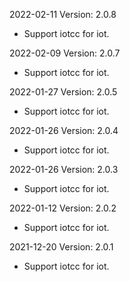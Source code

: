 2022-02-11 Version: 2.0.8
- Support iotcc for iot.

2022-02-09 Version: 2.0.7
- Support iotcc for iot.

2022-01-27 Version: 2.0.5
- Support iotcc for iot.

2022-01-26 Version: 2.0.4
- Support iotcc for iot.

2022-01-26 Version: 2.0.3
- Support iotcc for iot.

2022-01-12 Version: 2.0.2
- Support iotcc for iot.

2021-12-20 Version: 2.0.1
- Support iotcc for iot.

